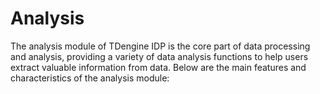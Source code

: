 # Analysis

The analysis module of TDengine IDP is the core part of data processing and analysis, providing a variety of data analysis functions to help users extract valuable information from data. Below are the main features and characteristics of the analysis module: